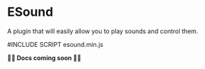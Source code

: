 # ESound
A plugin that will easily allow you to play sounds and control them.

#INCLUDE SCRIPT esound.min.js

**🚧🚧 Docs coming soon 🚧🚧**
